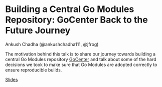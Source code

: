 # Building a Central Go Modules Repository: GoCenter Back to the Future Journey

Ankush Chadha (@ankushchadha111, @jfrog)

The motivation behind this talk is to share our journey towards building a central Go Modules repository [GoCenter](https://gocenter.io) and talk about some of the hard decisions we took to make sure that Go Modules are adopted correctly to ensure reproducible builds.

[Slides](ankushchadha-gophercon-2019.pdf)

